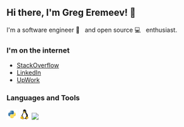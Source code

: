 ## Hi there, I'm Greg Eremeev! 👋

I'm a software engineer 🚀 &nbsp; and open source 💻 &nbsp; enthusiast.

### I'm on the internet

- [StackOverflow](https://stackoverflow.com/users/2699806/greg-eremeev)
- [LinkedIn](https://www.linkedin.com/in/greg-eremeev-17531a8b/)
- [UpWork](https://www.upwork.com/freelancers/~018a2941b70ae8135d)

### Languages and Tools

<code><img height="25" src="https://raw.githubusercontent.com/github/explore/80688e429a7d4ef2fca1e82350fe8e3517d3494d/topics/python/python.png"></code>
<code><img height="25" src="https://raw.githubusercontent.com/github/explore/80688e429a7d4ef2fca1e82350fe8e3517d3494d/topics/linux/linux.png"></code>
<code><img height="25" src="https://avatars3.githubusercontent.com/in/15368?s=60&v=4"></code>

